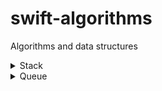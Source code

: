 # swift-algorithms
Algorithms and data structures

<details>
<summary>Stack</summary>
  
# [Stack](https://github.com/AsahiOcean/swift-algorithms/tree/main/Stack)

#### Stack – abstract data type that is a list of elements organized accord to the LIFO principle ("last in - first out").

### There are two main operations on the stack:

```
Push: which adds an element to the collection
```
```
Pop: removes the most recently added element
```

[![stack.png](https://i.postimg.cc/jdzkdHjX/stack.png)](https://postimg.cc/Tp3ctWgL)

A stack is like an array but with limited functionality. You can only push to add a new element to the top of the stack, pop to remove the element from the top, and peek at the top element without popping it off.

Why would you want to do this? Well, in many algorithms you want to add objects to a temporary list at some point and then pull them off this list again at a later time. Often the order in which you add and remove these objects matters.

A stack gives you a LIFO or last-in first-out order. The element you pushed last is the first one to come off with the next pop. (A very similar data structure, the queue, is FIFO or first-in first-out.)

Notice that a push puts the new element at the end of the array, not the beginning. Inserting at the beginning of an array is expensive, an O(n) operation, because it requires all existing array elements to be shifted in memory. Adding at the end is O(1); it always takes the same amount of time, regardless of the size of the array.

Fun fact about stacks: Each time you call a function or a method, the CPU places the return address on a stack. When the function ends, the CPU uses that return address to jump back to the caller. That's why if you call too many functions -- for example in a recursive function that never ends -- you get a so-called "stack overflow" as the CPU stack has run out of space.
</details>

<details>
  <summary>Queue</summary>

  # [Queue](https://github.com/AsahiOcean/swift-algorithms/tree/main/Queue)

A queue is a list where you can only insert new items at the back and remove items from the front. This ensures that the first item you enqueue is also the first item you dequeue. Queue works according to the principle "first come – first serve"

Why would you need this? Well, in many algorithms you want to add objects to a temporary list and pull them off this list later. Often the order in which you add and remove these objects matters.

A queue gives you a FIFO or first-in, first-out order. The element you inserted first is the first one to come out. (A similar data structure: stack is a LIFO or "last-in first-out")

Here is an example to enqueue a number:
```
queue.enqueue(10)
```
The queue is now [ 10 ].

Add the next number to the queue:
```
queue.enqueue(3)
```
The queue is now [ 10, 3 ].

Add one more number:
```
queue.enqueue(57)
```
The queue is now [ 10, 3, 57 ].

Let's dequeue to pull the first element off the front of the queue:
```
queue.dequeue()
```

This returns 10 because that was the first number we inserted.

The queue is now [ 3, 57 ]. Everyone moved up by one place.
```
queue.dequeue()
```

This returns 3, the next dequeue returns 57, and so on.
If the queue is empty, dequeuing returns nil or in some implementations it gives an error message.

**Note:** A queue is not always the best choice. If the order in which the items are added and removed from the list is not important, you can use a stack instead of a queue. Stacks are simpler and faster.

### The code

Here is a simplistic implementation of a queue in Swift. It is a wrapper around an array to enqueue, dequeue, and peek at the front-most item:

```
struct Queue<T> {
    fileprivate var array = [T]()
    
    var isEmpty: Bool {
        return array.isEmpty
    }
    
    var count: Int {
        return array.count
    }
    
    mutating func enqueue(_ element: T) {
        array.append(element)
    }
    
    mutating func dequeue() -> T? {
        if isEmpty {
            return nil
        } else {
            return array.removeFirst()
        }
    }
    
    var front: T? {
        return array.first
    }
}
```

This queue works well, but it is not op👽al.

Enqueuing is an O(1) operation because adding to the end of an array always takes the same amount of 👽e regardless of the size of the array.

You might be wondering why appending items to an array is O(1) or a constant-👽e operation. That is because an array in Swift always has some empty space at the end. If we do the following:

```
var queue = Queue<String>()
queue.enqueue("🦖")
queue.enqueue("👻")
queue.enqueue("👽")
```

Then the array might actually look like this:
```
[ "🦖", "👻", "👽", xxx, xxx, xxx ]
```

where **xxx** is memory that is reserved but not filled in yet. Adding a new element to the array overwrites the next unused spot:
```
[ "🦖", "👻", "👽", "👾", xxx, xxx ]
```

This results by copying memory from one place to another which is a constant-👽e operation.

There are only a limited number of unused spots at the end of the array. When the last **xxx** gets used, and you want to add another item, the array needs to resize to make more room.

Resizing includes allocating new memory and copying all the existing data over to the new array. This is an **O(n)** process which is relatively slow. Since it happens occasionally, the 👽e for appending a new element to the end of the array is still **O(1)** on average or **O(1)** "amortized".

The story for dequeueing is different. To dequeue, we remove the element from the beginning of the array. This is always an **O(n)** operation because it requires all remaining array elements to be shifted in memory.

In our example, dequeuing the first element **"🦖"** copies **"👻"** in the place of **"🦖"**, **"👽"** in the place of **"👻"**, and **"👾"** in the place of **"👽"**:

```
before   [ "🦖", "👻", "👽", "👾", xxx, xxx ]
                 /     /     /
                /     /     /
               /     /     /
              /     /     /
 after   [ "👻", "👽", "👾", xxx, xxx, xxx ]
 ```
 
Moving all these elements in memory is always an **O(n)** operation. So with our simple implementation of a queue, enqueuing is efficient, but dequeueing leaves something to be desired...

### A more efficient queue

To make dequeuing efficient, we can also reserve some extra free space but this 👽e at the front of the array. We must write this code ourselves because the built-in Swift array does not support it.

The main idea is whenever we dequeue an item, we do not shift the contents of the array to the front (slow) but mark the item's position in the array as empty (fast). After dequeuing **"🦖"**, the array is:

```
[ xxx, "👻", "👽", "👾", xxx, xxx ]
```

After dequeuing **"👻"**, the array is:
```
[ xxx, xxx, "👽", "👾", xxx, xxx ]
```

Because these empty spots at the front never get reused, you can periodically trim the array by moving the remaining elements to the front:
```
[ "👽", "👾", xxx, xxx, xxx, xxx ]
```

This trimming procedure involves shifting memory which is an **O(n)** operation. Because this only happens once in a while, dequeuing is **O(1)** on average.

Here is how you can implement this version of **Queue**:
```
struct Queue<T> {
    fileprivate var array = [T?]()
    fileprivate var head = 0
    
    var isEmpty: Bool {
        return count == 0
    }
    
    var count: Int {
        return array.count - head
    }
    
    mutating func enqueue(_ element: T) {
        array.append(element)
    }
    
    mutating func dequeue() -> T? {
        guard head < array.count, let element = array[head] else { return nil }
        
        array[head] = nil
        head += 1
        
        let percentage = Double(head)/Double(array.count)
        if array.count > 50 && percentage > 0.25 {
            array.removeFirst(head)
            head = 0
        }
        
        return element
    }
    
    var front: T? {
        if isEmpty {
            return nil
        } else {
            return array[head]
        }
    }
}
```

The array now stores objects of type **T?** instead of just **T** because we need to mark array elements as being empty. The **head** variable is the index in the array of the front-most object.

Most of the new functionality sits in **dequeue()**. When we dequeue an item, we first set **array[head]** to **nil** to remove the object from the array. Then, we increment **head** because the next item has become the front one.

We go from this:
```
[ "🦖", "👻", "👽", "👾", xxx, xxx ]
  head
```

to this:
```
[ xxx, "👻", "👽", "👾", xxx, xxx ]
       head
```

It is like if in a supermarket the people in the checkout lane do not shuffle forward towards the cash register, but the cash register moves up the queue.

If we never remove those empty spots at the front then the array will keep growing as we enqueue and dequeue elements. To periodically trim down the array, we do the following:

```
let percentage = Double(head)/Double(array.count)
if array.count > 50 && percentage > 0.25 {
    array.removeFirst(head)
    head = 0
}
```

This calculates the percentage of empty spots at the beginning as a ratio of the total array size. If more than 25% of the array is unused, we chop off that wasted space. However, if the array is small we do not resize it all the 👽e, so there must be at least 50 elements in the array before we try to trim it.

Note: I just pulled these numbers out of thin air -- you may need to tweak them based on the behavior of your app in a production environment.

To test this in a playground, do the following:
```
var q = Queue<String>()
q.array             // [] empty array

q.enqueue("🦖")
q.enqueue("👻")
q.enqueue("👽")
q.array             // [{Some "🦖"}, {Some "👻"}, {Some "👽"}]
q.count             // 3

q.dequeue()         // "🦖"
q.array             // [nil, {Some "👻"}, {Some "👽"}]
q.count             // 2

q.dequeue()         // "👻"
q.array             // [nil, nil, {Some "👽"}]
q.count             // 1

q.enqueue("👾")
q.array             // [nil, nil, {Some "👽"}, {Some "👾"}]
q.count             // 2
```

To test the trimming behavior, replace the line,
```
if array.count > 50 && percentage > 0.25 {
```

with:
```
if head > 2 {
```

Now if you dequeue another object, the array will look as follows:
```
q.dequeue()         // "👽"
q.array             // [{Some "👾"}]
q.count             // 1
```

The **nil** objects at the front have been removed, and the array is no longer wasting space. This new version of **Queue** is not more complicated than the first one but dequeuing is now also an O(1) operation, just because we were aware about how we used the array.

Written for Swift Algorithm Club by Matthijs Hollemans
</details>
